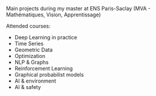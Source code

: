 Main projects during my master at ENS Paris-Saclay (MVA - Mathématiques, Vision, Apprentissage)

Attended courses:

- Deep Learning in practice<br>
- Time Series<br>
- Geometric Data<br>
- Optimization<br>
- NLP & Graphs<br>
- Reinforcement Learning<br>
- Graphical probabilist models<br>
- AI & environment<br>
- AI & safety<br>
